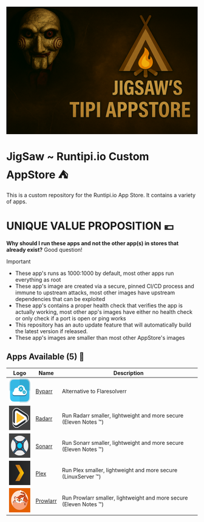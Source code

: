 ![banner](store.png?raw=true)

# JigSaw ~ Runtipi.io Custom AppStore ⛺


This is a custom repository for the Runtipi.io App Store.
It contains a variety of apps.

# UNIQUE VALUE PROPOSITION 💶
**Why should I run these apps and not the other app(s) in stores that already exist?** Good question!

> [!IMPORTANT]
>* These app's runs as 1000:1000 by default, most other apps run everything as root
>* These app's image are created via a secure, pinned CI/CD process and immune to upstream attacks, most other images have upstream dependencies that can be exploited
>* These app's contains a proper health check that verifies the app is actually working, most other app's images have either no health check or only check if a port is open or ping works
>* This repository has an auto update feature that will automatically build the latest version if released.
>* These app's images are smaller than most other AppStore's images


## Apps Available (5) 🏁

| Logo                                                                     | Name                                                         | Description                                  |
| :----------------------------------------------------------------------: | ------------------------------------------------------------ | -------------------------------------------- |
| <img src="apps/byparr/metadata/logo.jpg" width="64" height="64">       | [Byparr](https://github.com/ThePhaseless/Byparr)           | Alternative to Flaresolverr
| <img src="apps/radarr/metadata/logo.jpg" width="64" height="64">       | [Radarr](https://github.com/Radarr/Radarr)           | Run Radarr smaller, lightweight and more secure (Eleven Notes ™️)      |
| <img src="apps/sonarr/metadata/logo.jpg" width="64" height="64">       | [Sonarr](https://github.com/Sonarr/Sonarr)           | Run Sonarr smaller, lightweight and more secure (Eleven Notes ™️)      |
| <img src="apps/plex/metadata/logo.jpg" width="64" height="64">       | [Plex](https://github.com/linuxserver/docker-plex)           | Run Plex smaller, lightweight and more secure (LinuxServer ™️)   
| <img src="apps/prowlarr/metadata/logo.jpg" width="64" height="64">       | [Prowlarr](https://github.com/Prowlarr/Prowlarr)           | Run Prowlarr smaller, lightweight and more secure (Eleven Notes ™️)      |   |